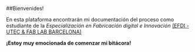 ##Bienvenides!

En esta plataforma encontrarán mi documentación del proceso como estudiante de la _Especialización en Fabricación digital e Innovación_ [(EFDI - UTEC & FAB LAB BARCELONA)](https://utec.edu.uy/uploads/plan/aae9141ec11a54d8a37697a357b1e167f51bf041.pdf)

**¡Estoy muy emocionada de comenzar mi bitácora!**
